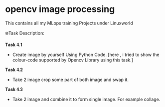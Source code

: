 # opencv image processing
This contains all my MLops training Projects under Linuxworld 

❄️Task Description:

𝐓𝐚𝐬𝐤 𝟒.𝟏

- Create image by yourself Using Python Code.
[here , i tried to show the colour-code supported by Opencv Library using this task.]

𝐓𝐚𝐬𝐤 𝟒.𝟐
- Take 2 image crop some part of both image and swap it.

𝐓𝐚𝐬𝐤 𝟒.𝟑
- Take 2 image and combine it to form single image. For example collage.

